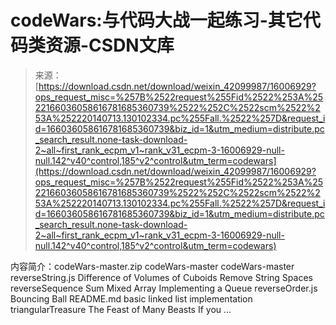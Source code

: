<!--yml
category: codewars
date: 2022-08-13 11:35:20
-->

# codeWars:与代码大战一起练习-其它代码类资源-CSDN文库

> 来源：[https://download.csdn.net/download/weixin_42099987/16006929?ops_request_misc=%257B%2522request%255Fid%2522%253A%2522166036058616781685360739%2522%252C%2522scm%2522%253A%252220140713.130102334.pc%255Fall.%2522%257D&request_id=166036058616781685360739&biz_id=1&utm_medium=distribute.pc_search_result.none-task-download-2~all~first_rank_ecpm_v1~rank_v31_ecpm-3-16006929-null-null.142^v40^control,185^v2^control&utm_term=codewars](https://download.csdn.net/download/weixin_42099987/16006929?ops_request_misc=%257B%2522request%255Fid%2522%253A%2522166036058616781685360739%2522%252C%2522scm%2522%253A%252220140713.130102334.pc%255Fall.%2522%257D&request_id=166036058616781685360739&biz_id=1&utm_medium=distribute.pc_search_result.none-task-download-2~all~first_rank_ecpm_v1~rank_v31_ecpm-3-16006929-null-null.142^v40^control,185^v2^control&utm_term=codewars)

内容简介：codeWars-master.zip codeWars-master codeWars-master reverseString.js Difference of Volumes of Cuboids Remove String Spaces reverseSequence Sum Mixed Array Implementing a Queue reverseOrder.js Bouncing Ball README.md basic linked list implementation triangularTreasure The Feast of Many Beasts If you ...